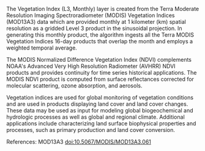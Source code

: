 The Vegetation Index (L3, Monthly) layer is created from the Terra Moderate Resolution Imaging Spectroradiometer (MODIS) Vegetation Indices (MOD13A3) data which are provided monthly at 1 kilometer (km) spatial resolution as a gridded Level 3 product in the sinusoidal projection. In generating this monthly product, the algorithm ingests all the Terra MODIS Vegetation Indices 16-day products that overlap the month and employs a weighted temporal average.

The MODIS Normalized Difference Vegetation Index (NDVI) complements NOAA's Advanced Very High Resolution Radiometer (AVHRR) NDVI products and provides continuity for time series historical applications. The MODIS NDVI product is computed from surface reflectances corrected for molecular scattering, ozone absorption, and aerosols.

Vegetation indices are used for global monitoring of vegetation conditions and are used in products displaying land cover and land cover changes. These data may be used as input for modeling global biogeochemical and hydrologic processes as well as global and regional climate. Additional applications include characterizing land surface biophysical properties and processes, such as primary production and land cover conversion.

References: MOD13A3 [doi:10.5067/MODIS/MOD13A3.061](https://doi.org/10.5067/MODIS/MOD13A3.061)
